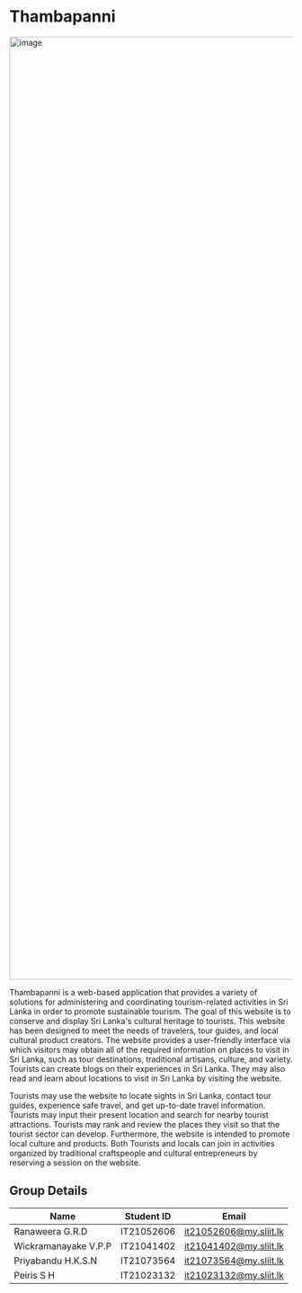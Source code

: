 # Thambapanni

<img width="1678" alt="image" src="https://github.com/Ravishka2000/Thambapanni/assets/92871474/ecf818e6-26e7-450a-b095-048f3d6253dd"/>
<br/>

<p>
  Thambapanni is a web-based application that provides a variety of solutions for administering and coordinating tourism-related activities in Sri Lanka in order to promote sustainable tourism. The goal of this website is to conserve and display Sri Lanka's cultural heritage to tourists. This website has been designed to meet the needs of travelers, tour guides, and local cultural product creators. The website provides a user-friendly interface via which visitors may obtain all of the required information on places to visit in Sri Lanka, such as tour destinations, traditional artisans, culture, and variety. Tourists can create blogs on their experiences in Sri Lanka. They may also read and learn about locations to visit in Sri Lanka by visiting the website.

Tourists may use the website to locate sights in Sri Lanka, contact tour guides, experience safe travel, and get up-to-date travel information. Tourists may input their present location and search for nearby tourist attractions. Tourists may rank and review the places they visit so that the tourist sector can develop. Furthermore, the website is intended to promote local culture and products. Both Tourists and locals can join in activities organized by traditional craftspeople and cultural entrepreneurs by reserving a session on the website.
  </p>

## Group Details

| Name          | Student ID    | Email         |
| ------------- | ------------- | ------------- |
| Ranaweera G.R.D | IT21052606  | it21052606@my.sliit.lk |
| Wickramanayake V.P.P  | IT21041402  | it21041402@my.sliit.lk  |
| Priyabandu H.K.S.N  | IT21073564  | it21073564@my.sliit.lk  |
| Peiris S H  | IT21023132  | it21023132@my.sliit.lk |
